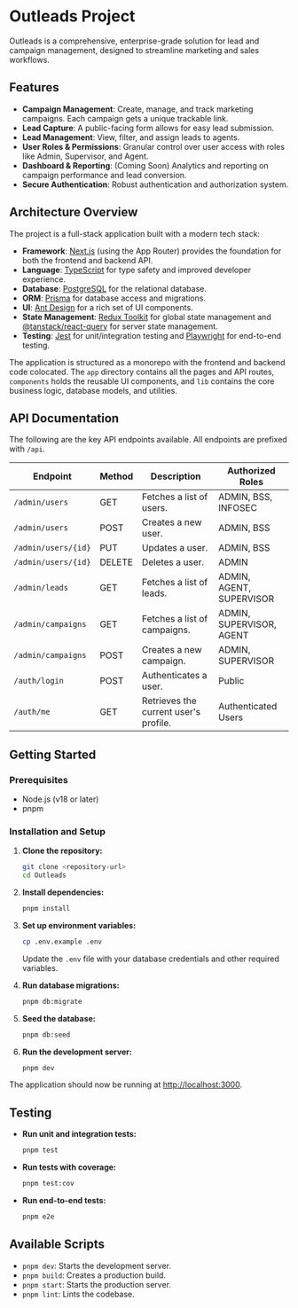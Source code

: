 # Outleads Project

Outleads is a comprehensive, enterprise-grade solution for lead and campaign management, designed to streamline marketing and sales workflows.

## Features

- **Campaign Management**: Create, manage, and track marketing campaigns. Each campaign gets a unique trackable link.
- **Lead Capture**: A public-facing form allows for easy lead submission.
- **Lead Management**: View, filter, and assign leads to agents.
- **User Roles & Permissions**: Granular control over user access with roles like Admin, Supervisor, and Agent.
- **Dashboard & Reporting**: (Coming Soon) Analytics and reporting on campaign performance and lead conversion.
- **Secure Authentication**: Robust authentication and authorization system.

## Architecture Overview

The project is a full-stack application built with a modern tech stack:

- **Framework**: [Next.js](https://nextjs.org/) (using the App Router) provides the foundation for both the frontend and backend API.
- **Language**: [TypeScript](https://www.typescriptlang.org/) for type safety and improved developer experience.
- **Database**: [PostgreSQL](https://www.postgresql.org/) for the relational database.
- **ORM**: [Prisma](https://www.prisma.io/) for database access and migrations.
- **UI**: [Ant Design](https://ant.design/) for a rich set of UI components.
- **State Management**: [Redux Toolkit](https://redux-toolkit.js.org/) for global state management and [@tanstack/react-query](https://tanstack.com/query/latest) for server state management.
- **Testing**: [Jest](https://jestjs.io/) for unit/integration testing and [Playwright](https://playwright.dev/) for end-to-end testing.

The application is structured as a monorepo with the frontend and backend code colocated. The `app` directory contains all the pages and API routes, `components` holds the reusable UI components, and `lib` contains the core business logic, database models, and utilities.

## API Documentation

The following are the key API endpoints available. All endpoints are prefixed with `/api`.

| Endpoint | Method | Description | Authorized Roles |
|---|---|---|---|
| `/admin/users` | GET | Fetches a list of users. | ADMIN, BSS, INFOSEC |
| `/admin/users` | POST | Creates a new user. | ADMIN, BSS |
| `/admin/users/{id}` | PUT | Updates a user. | ADMIN, BSS |
| `/admin/users/{id}` | DELETE | Deletes a user. | ADMIN |
| `/admin/leads` | GET | Fetches a list of leads. | ADMIN, AGENT, SUPERVISOR |
| `/admin/campaigns` | GET | Fetches a list of campaigns. | ADMIN, SUPERVISOR, AGENT |
| `/admin/campaigns` | POST | Creates a new campaign. | ADMIN, SUPERVISOR |
| `/auth/login` | POST | Authenticates a user. | Public |
| `/auth/me` | GET | Retrieves the current user's profile. | Authenticated Users |

## Getting Started

### Prerequisites

- Node.js (v18 or later)
- pnpm

### Installation and Setup

1.  **Clone the repository:**
    ```bash
    git clone <repository-url>
    cd Outleads
    ```

2.  **Install dependencies:**
    ```bash
    pnpm install
    ```

3.  **Set up environment variables:**
    ```bash
    cp .env.example .env
    ```
    Update the `.env` file with your database credentials and other required variables.

4.  **Run database migrations:**
    ```bash
    pnpm db:migrate
    ```

5.  **Seed the database:**
    ```bash
    pnpm db:seed
    ```

6.  **Run the development server:**
    ```bash
    pnpm dev
    ```

The application should now be running at [http://localhost:3000](http://localhost:3000).

## Testing

- **Run unit and integration tests:**
  ```bash
  pnpm test
  ```

- **Run tests with coverage:**
  ```bash
  pnpm test:cov
  ```

- **Run end-to-end tests:**
  ```bash
  pnpm e2e
  ```

## Available Scripts

- `pnpm dev`: Starts the development server.
- `pnpm build`: Creates a production build.
- `pnpm start`: Starts the production server.
- `pnpm lint`: Lints the codebase.